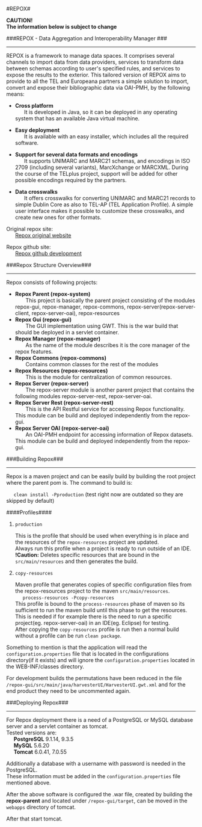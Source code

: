 #REPOX#

**CAUTION!**  
**The information below is subject to change**

###REPOX - Data Aggregation and Interoperability Manager ###
- - - 
REPOX is a framework to manage data spaces. It comprises several channels to import data from data providers, services to transform data between schemas according to user's specified rules, and services to expose the results to the exterior. This tailored version of REPOX aims to provide to all the TEL and Europeana partners a simple solution to import, convert and expose their bibliographic data via OAI-PMH, by the following means:

* __Cross platform__  
&nbsp;&nbsp;&nbsp;&nbsp;&nbsp;&nbsp;It is developed in Java, so it can be deployed in any operating system that has an available Java virtual machine.

* __Easy deployment__  
&nbsp;&nbsp;&nbsp;&nbsp;&nbsp;&nbsp;It is available with an easy installer, which includes all the required software.

* __Support for several data formats and encodings__  
&nbsp;&nbsp;&nbsp;&nbsp;&nbsp;&nbsp;It supports UNIMARC and MARC21 schemas, and encodings in ISO 2709 (including several variants), MarcXchange or MARCXML. During the course of the TELplus project, support will be added for other possible encodings required by the partners.

* __Data crosswalks__  
&nbsp;&nbsp;&nbsp;&nbsp;&nbsp;&nbsp;It offers crosswalks for converting UNIMARC and MARC21 records to simple Dublin Core as also to TEL-AP (TEL Application Profile). A simple user interface makes it possible to customize these crosswalks, and create new ones for other formats.

Original repox site:  
&nbsp;&nbsp;&nbsp;&nbsp;&nbsp;&nbsp;[Repox original website](http://repox.ist.utl.pt/ "Repox original website")

Repox github site:  
&nbsp;&nbsp;&nbsp;&nbsp;&nbsp;&nbsp;[Repox github development](https://github.com/europeana/repox2 "Repox github development")

###Repox Structure Overview###
- - - 
Repox consists of following projects:

* __Repox Parent (repox-system)__  
&nbsp;&nbsp;&nbsp;&nbsp;&nbsp;&nbsp; This project is basically the parent project consisting of the modules repox-gui, repox-manager, repox-commons, repox-server(repox-server-client, repox-server-oai), repox-resources
* __Repox Gui (repox-gui)__  
&nbsp;&nbsp;&nbsp;&nbsp;&nbsp;&nbsp; The GUI implementation using GWT. This is the war build that should be deployed in a servlet container.
* __Repox Manager (repox-manager)__  
&nbsp;&nbsp;&nbsp;&nbsp;&nbsp;&nbsp; As the name of the module describes it is the core manager of the repox features. 
* __Repox Commons (repox-commons)__  
&nbsp;&nbsp;&nbsp;&nbsp;&nbsp;&nbsp; Contains common classes for the rest of the modules
* __Repox Resources (repox-resources)__  
&nbsp;&nbsp;&nbsp;&nbsp;&nbsp;&nbsp; This is the module for centralization of common resources.
* __Repox Server (repox-server)__  
&nbsp;&nbsp;&nbsp;&nbsp;&nbsp;&nbsp; The repox-server module is another parent project that contains the following modules repox-server-rest, repox-server-oai.
* __Repox Server Rest (repox-server-rest)__  
&nbsp;&nbsp;&nbsp;&nbsp;&nbsp;&nbsp; This is the API Restful service for accessing Repox functionality. This module can be build and deployed independently from the repox-gui.
* __Repox Server OAI (repox-server-oai)__  
&nbsp;&nbsp;&nbsp;&nbsp;&nbsp;&nbsp; An OAI-PMH endpoint for accessing information of Repox datasets. This module can be build and deployed independently from the repox-gui.


###Building Repox###
- - -
Repox is a maven project and can be easily build by building the root project where the parent pom is.
The command to build is:

&nbsp;&nbsp;&nbsp;&nbsp; `clean install -Pproduction` (test right now are outdated so they are skipped by default)

####Profiles####

1. `production`

    This is the profile that should be used when everything is in place and the resources of the `repox-resources` project are updated.  
    Always run this profile when a project is ready to run outside of an IDE.  
    <b>!Caution:</b> Deletes specific resources that are bound in the `src/main/resources` and then generates the build.

2. `copy-resources`

    Maven profile that generates copies of specific configuration files from the repox-resources project to the maven `src/main/resources`.  
    &nbsp;&nbsp;&nbsp;&nbsp; `process-resources -Pcopy-resources`  
    This profile is bound to the `process-resources` phase of maven so its sufficient to run the maven build until this phase to get the resources. This is needed if for example there is the need to run a specific project(eg. repox-server-oai) in an IDE(eg. Eclipse) for testing.  
    After copying the `copy-resources` profile is run then a normal build without a profile can be run `clean package`.


Something to mention is that the application will read the `configuration.properties` file that is located in the configurations directory(if it exists) and will ignore the `configuration.properties` located in the WEB-INF/classes directory.

For development builds the permutations have been reduced in the file `/repox-gui/src/main/java/harvesterUI/HarvesterUI.gwt.xml` and for the end product they need to be uncommented again.

###Deploying Repox###
- - -
For Repox deployment there is a need of a PostgreSQL or MySQL database server and a servlet container as tomcat.  
Tested versions are:  
&nbsp;&nbsp;&nbsp;&nbsp; <b>PostgreSQL</b> 9.1.14, 9.3.5  
&nbsp;&nbsp;&nbsp;&nbsp; <b>MySQL</b> 5.6.20  
&nbsp;&nbsp;&nbsp;&nbsp; <b>Tomcat</b> 6.0.41, 7.0.55  

Additionally a database with a username with password is needed in the PostgreSQL.  
These information must be added in the `configuration.properties` file mentioned above.  

After the above software is configured the .war file, created by building the <b>repox-parent</b> and located under `/repox-gui/target`, can be moved in the `webapps` directory of tomcat.

After that start tomcat.
